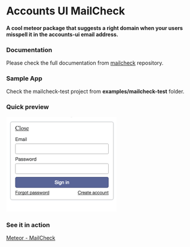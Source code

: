 # Accounts UI MailCheck

#### A cool meteor package that suggests a right domain when your users misspell it in the accounts-ui email address.

### Documentation

Please check the full documentation from [mailcheck](https://github.com/mailcheck/mailcheck/blob/master/README.md) repository.

### Sample App

Check the mailcheck-test project from **examples/mailcheck-test** folder.

### Quick preview

![Screen Capture](https://github.com/anbuselvan/accounts-ui-mailcheck/blob/master/screenshot/mailcheck.gif)

### See it in action

[Meteor - MailCheck](http://mailcheck.meteor.com)

